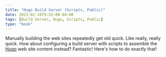 ```yaml
---
title: "Hugo Build Server (Scripts, Public)"
date: 2023-02-16T9:53:00-04:00
tags: [Build Server, Hugo, Scripts, Public]
type: "book"
---
```

Manually building the web sites repeatedly get old quick.  Like really, really quick.  How about configuring a build server with scripts to assemble the [Hugo](https://gohugo.io/) web site content instead?  Fantastic!  Here's how to do exactly that!